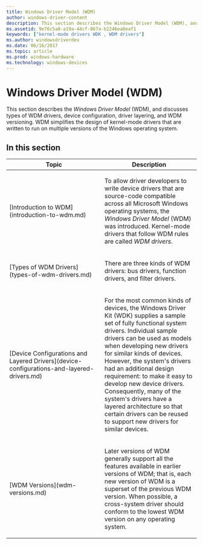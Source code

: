 ```yaml
---
title: Windows Driver Model (WDM)
author: windows-driver-content
description: This section describes the Windows Driver Model (WDM), and discusses types of WDM drivers, device configuration, driver layering, and WDM versioning.
ms.assetid: 9e76c5a8-a19a-44cf-867a-b2246ea8eaf1
keywords: ["kernel-mode drivers WDK , WDM drivers"]
ms.author: windowsdriverdev
ms.date: 06/16/2017
ms.topic: article
ms.prod: windows-hardware
ms.technology: windows-devices
---
```


# Windows Driver Model (WDM)


This section describes the *Windows Driver Model* (WDM), and discusses types of WDM drivers, device configuration, driver layering, and WDM versioning. WDM simplifies the design of kernel-mode drivers that are written to run on multiple versions of the Windows operating system.

## <a href="" id="ddk-windows-driver-model-kg"></a>


## In this section


<table>
<colgroup>
<col width="50%" />
<col width="50%" />
</colgroup>
<thead>
<tr class="header">
<th>Topic</th>
<th>Description</th>
</tr>
</thead>
<tbody>
<tr class="odd">
<td><p>[Introduction to WDM](introduction-to-wdm.md)</p></td>
<td><p>To allow driver developers to write device drivers that are source-code compatible across all Microsoft Windows operating systems, the <em>Windows Driver Model</em> (WDM) was introduced. Kernel-mode drivers that follow WDM rules are called <em>WDM drivers</em>.</p></td>
</tr>
<tr class="even">
<td><p>[Types of WDM Drivers](types-of-wdm-drivers.md)</p></td>
<td><p>There are three kinds of WDM drivers: bus drivers, function drivers, and filter drivers.</p></td>
</tr>
<tr class="odd">
<td><p>[Device Configurations and Layered Drivers](device-configurations-and-layered-drivers.md)</p></td>
<td><p>For the most common kinds of devices, the Windows Driver Kit (WDK) supplies a sample set of fully functional system drivers. Individual sample drivers can be used as models when developing new drivers for similar kinds of devices. However, the system's drivers had an additional design requirement: to make it easy to develop new device drivers. Consequently, many of the system's drivers have a layered architecture so that certain drivers can be reused to support new drivers for similar devices.</p></td>
</tr>
<tr class="even">
<td><p>[WDM Versions](wdm-versions.md)</p></td>
<td><p>Later versions of WDM generally support all the features available in earlier versions of WDM; that is, each new version of WDM is a superset of the previous WDM version. When possible, a cross-system driver should conform to the lowest WDM version on any operating system.</p></td>
</tr>
</tbody>
</table>

 

 

 




